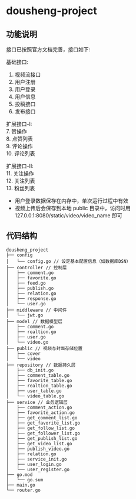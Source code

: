 # dousheng-project

## 功能说明

接口已按照官方文档完善，接口如下:

基础接口:
1. 视频流接口
2. 用户注册
3. 用户登录
4. 用户信息
5. 投稿接口
6. 发布接口

扩展接口-I:\
7. 赞操作\
8. 点赞列表\
9. 评论操作\
10. 评论列表

扩展接口-II:\
11. 关注操作\
12. 关注列表\
13. 粉丝列表

* 用户登录数据保存在内存中，单次运行过程中有效
* 视频上传后会保存到本地 public 目录中，访问时用 127.0.0.1:8080/static/video/video_name 即可

## 代码结构
```shell
dousheng_project
├── config 
│   └── config.go // 设定基本配置信息（如数据库DSN）
├── controller // 控制层
│   ├── comment.go
│   ├── favorite.go
│   ├── feed.go
│   ├── publish.go
│   ├── relation.go
│   ├── response.go
│   └── user.go
├── middleware // 中间件
│   └── jwt.go
├── model // 数据模型层
│   ├── comment.go
│   ├── realtion.go
│   ├── user.go
│   └── video.go
├── public // 视频与封面存储位置
│   ├── cover
│   └── video
├── repository // 数据持久层
│   ├── db_init.go
│   ├── comment_table.go
│   ├── favorite_table.go
│   ├── realtion_table.go
│   ├── user_table.go
│   └── video_table.go
├── service // 业务逻辑层
│   ├── comment_action.go
│   ├── favorite_action.go
│   ├── get_comment_list.go
│   ├── get_favorite_list.go
│   ├── get_follow_list.go
│   ├── get_follower_list.go
│   ├── get_publish_list.go
│   ├── get_video_list.go
│   ├── publish_video.go
│   ├── relation.go
│   ├── service_init.go
│   ├── user_login.go
│   └── user_register.go
├── go.mod
│   └── go.sum
├── main.go
└── router.go
```
